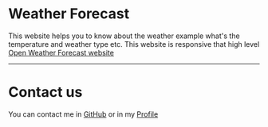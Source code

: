 # Weather Forecast
This website helps you to know about the weather example what's the temperature and weather type etc. This website is responsive that high level
[Open Weather Forecast website](https://weather-forecast-muhammedraiyaan2-gmailcom.vercel.app/)
- - -
# Contact us
You can contact me in [GitHub](https://github.com/muhammedraiyaan2) or in my [Profile](https://muhammedraiyaan2.github.io/Profile/)
